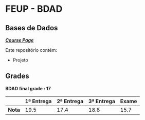 # FEUP - BDAD

## Bases de Dados


[***Course Page***](https://sigarra.up.pt/feup/pt/ucurr_geral.ficha_uc_view?pv_ocorrencia_id=436439)


Este repositório contém:
- Projeto

## Grades

**BDAD final grade : 17**

| | 1ª Entrega | 2ª Entrega | 3ª Entrega | Exame |
| --- | --- | --- | --- | --- |
| **Nota** | 19.5| 17.4| 18.8| 15.7|
